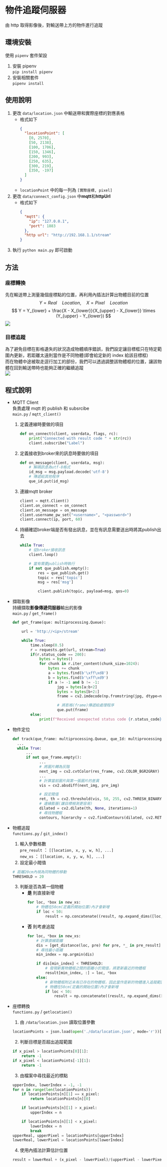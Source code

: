 # 物件追蹤伺服器

由 http 取得影像後，對輸送帶上方的物件進行追蹤

## 環境安裝

使用 `pipenv` 套件架設

1. 安裝 pipenv\
   `pip install pipenv`
2. 安裝相關套件\
   `pipenv install`

## 使用說明

1. 更改 `data/location.json` 中輸送帶和實際座標的對應表格
   - 格式如下
     ```json
     {
       "locationPoint": [
         [0, 2570],
         [50, 2138],
         [100, 1706],
         [150, 1346],
         [200, 993],
         [250, 635],
         [300, 219],
         [350, -197]
       ]
     }
     ```
   - `locationPoint` 中的每一列為 `[實際座標, pixel]`
2. 更改 `data/connect_config.json` 中**mqtt**和**httpUrl**
   - 格式如下
     ```json
     {
       "mqtt": {
         "ip": "127.0.0.1",
         "port": 1883
       },
       "http url": "http://192.168.1.1/stream"
     }
     ```
3. 執行 `python main.py` 即可啟動


## 方法

### 座標轉換
先在輸送帶上測量幾個座標點的位置，再利用內插法計算出物體目前的位置
$$ 
Y = Real \quad Location, \quad X = Pixel \quad Location
$$
$$
Y = Y_{lower} + \frac{X - X_{lower}}{X_{upper} - X_{lower}} \times (Y_{upper} - Y_{lower})
$$
![](/ItemTracking/img/輸送帶位置.jpg)


### 目標追蹤
為了避免目標在影格遺失的狀況造成物體順序錯誤，我們設定讓目標框只在特定範圍內更新，若距離太遠則當作是不同物體(即會給定新的 index 給該目標框)\
而在物體中途被取走逕行加工的部份，我們可以透過調整該物體框的位置，讓該物體在回到輸送帶時也能夠正確的繼續追蹤\
![](/ItemTracking/img/追蹤示意圖.jpg)


## 程式說明

- MQTT Client\
  負責處理 mqtt 的 publish 和 subsrcibe\
  `main.py` / `mqtt_client()`

  1. 定義連線時要做的項目
      ```python
      def on_connect(client, userdata, flags, rc):
          print("Connected with result code " + str(rc))
          client.subscribe("Label")
      ```

  2. 定義接收到broker來的訊息時要做的項目
      ```python
      def on_message(client, userdata, msg):
          # 解碼訊息為utf-8格式
          id_msg = msg.payload.decode('utf-8')
          # 傳遞給其他程序
          que_id.put(id_msg)
      ```

  3. 連線mqtt broker
      ```python
      client = mqtt.Client()
      client.on_connect = on_connect
      client.on_message = on_message
      client.username_pw_set("<username>", "<password>")
      client.connect(ip, port, 60)
      ```

  4. 持續確認broker端是否有發出訊息，並在有訊息需要送出時將其publish出去
      ```python
      while True:
          # 從broker接收訊息
          client.loop()

          # 當有需要publish時執行
          if not que_publish.empty():
              res = que_publish.get()
              topic = res['topic']
              msg = res['msg']

              client.publish(topic, payload=msg, qos=0)
      ```


- 擷取影像\
  持續擷取**影像傳遞伺服器**輸出的影像\
  `main.py` / `get_frame()`

    ```python
    def get_frame(que: multiprocessing.Queue):

        url = 'http://<ip>/stream'

        while True:
            time.sleep(0.5)
            r = requests.get(url, stream=True)
            if(r.status_code == 200):
                bytes = bytes()
                for chunk in r.iter_content(chunk_size=1024):
                    bytes += chunk
                    a = bytes.find(b'\xff\xd8')
                    b = bytes.find(b'\xff\xd9')
                    if a != -1 and b != -1:
                        jpg = bytes[a:b+2]
                        bytes = bytes[b+2:]
                        frame = cv2.imdecode(np.fromstring(jpg, dtype=np.uint8), cv2.IMREAD_COLOR)

                        # 將影格(frame)傳遞給處理程序
                        que.put(frame)
            else:
                print(f"Received unexpected status code {r.status_code}")

    ```

- 物件定位

    ```python
    def track(que_frame: multiprocessing.Queue, que_Id: multiprocessing.Queue, que_publish: multiprocessing.Queue):
      ...
      while True:
          ...
          if not que_frame.empty():
                ...
                # 將圖片轉為灰階
                next_img = cv2.cvtColor(res_frame, cv2.COLOR_BGR2GRAY)
                ...
                # 計算當前圖片與第一張圖片的差異
                vis = cv2.absdiff(next_img, pre_img)

                # 設定閥值
                ret, th = cv2.threshold(vis, 50, 255, cv2.THRESH_BINARY)
                # 邊緣膨脹(讓目標檢測更容易)
                dilated = cv2.dilate(th, None, iterations=1)
                # 尋找物體框
                contours, hierarchy = cv2.findContours(dilated, cv2.RETR_EXTERNAL, cv2.CHAIN_APPROX_SIMPLE)
    ```

- 物體追蹤\
  `functions.py` / `git_index()` 
  1. 輸入參數格數\
   `pre_result` ： `[[location, x, y, w, h], ...]`\
   `new_xs` ： `[[location, x, y, w, h], ...]` 
   1. 設定最小閥值
  ```python
  # 距離20cm內視為同物體的移動 
  THRESHOLD = 20 
  ```
  3. 判斷是否為第一個物體
     - **是** 則直接新增
        ```python
        for loc, *box in new_xs: 
            # 物體在50cm(定義的開始位置)內才會新增 
            if loc < 50: 
                result = np.concatenate((result, np.expand_dims([loc, *box], axis=0)), axis=0) 
        ```
     - **否** 則考慮追蹤
        ```python
        for loc, *box in new_xs:
            # 計算直線距離
            dis = [get_distance(loc, pre) for pre, *_ in pre_result]
            # 尋找最小距離
            min_index = np.argmin(dis)

            if dis[min_index] < THRESHOLD:
                # 發現新舊物體框之間的距離小於閥值，將更新最近的物體框
                result[min_index, :] = loc, *box
            else:
                # 新物體框附近未有已存在的物體框，因此當作是新的物體進入追蹤範圍
                # 物體在50cm(定義的開始位置)內才會新增
                if loc < 50:
                    result = np.concatenate((result, np.expand_dims([loc, *box], axis=0)), axis=0)
        ```

- 座標轉換\
`functions.py` / `getlocation()` 
  1. 由 `/data/location.json` 讀取位置參數
    ```python
    locationPoints = json.load(open('./data/location.json', mode='r'))['locationPoint'] 
    ``` 
  2. 判斷目標是否超出追蹤範圍
    ```python
    if x_pixel > locationPoints[0][1]: 
        return -1 
    if x_pixel < locationPoints[-1][1]:
        return -1 
    ``` 
  3. 由檔案中尋找最近的標點
    ```python
    upperIndex, lowerIndex = -1, -1
    for n in range(len(locationPoints)):
        if locationPoints[n][1] == x_pixel:
            return locationPoints[n][0]

        if locationPoints[n][1] > x_pixel:
            upperIndex = n

        if locationPoints[n][1] < x_pixel:
            lowerIndex = n
            break
    upperReal, upperPixel = locationPoints[upperIndex]
    lowerReal, lowerPixel = locationPoints[lowerIndex]
    ```
  4. 使用內插法計算估計位置
    ```python
    result = lowerReal + (x_pixel - lowerPixel)/(upperPixel - lowerPixel) * (upperReal - lowerReal)
    ```


